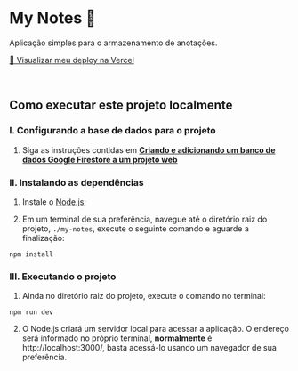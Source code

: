 # My Notes 📝

Aplicação simples para o armazenamento de anotações.

[🌟 Visualizar meu deploy na Vercel](https://my-notes-tau.vercel.app/)

<br />

## Como executar este projeto localmente

### I. Configurando a base de dados para o projeto

1. Siga as instruções contidas em [**Criando e adicionando um banco de dados Google Firestore a um projeto web**](https://medium.com/@heltonricardo/criando-e-adicionando-um-banco-de-dados-google-firestore-a-um-projeto-web-3d32f9dbbc52)

### II. Instalando as dependências

1. Instale o [Node.js](https://nodejs.dev/en/download/);

2. Em um terminal de sua preferência, navegue até o diretório raiz do projeto, `./my-notes`, execute o seguinte comando e aguarde a finalização:

```
npm install
```

### III. Executando o projeto

1. Ainda no diretório raiz do projeto, execute o comando no terminal:

```
npm run dev
```

2. O Node.js criará um servidor local para acessar a aplicação. O endereço será informado no próprio terminal, **normalmente** é http://localhost:3000/, basta acessá-lo usando um navegador de sua preferência.

